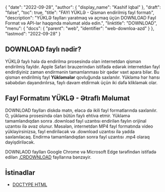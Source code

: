 {
  "date": "2022-09-28",
  "author": {
    "display_name": "Kashif Iqbal"
},
  "draft": "false",
  "toc": true,
  "title": "FAYI YÜKLƏ - Qismən endirilmiş fayl formatı",
  "description": "YÜKLƏ faylları yaratmaq və açmaq üçün DOWNLOAD Fayl Format və API-lər haqqında məlumat əldə edin.",
  "linktitle": "DOWNLOAD",
  "menu": {
    "docs": {
      "parent": "web",
      "identifier": "web-downloa-azd"
}
},
  "lastmod": "2022-09-28"
}

## DOWNLOAD faylı nədir?

YÜKLƏ faylı hələ də endirilmə prosesində olan internetdən qismən endirilmiş fayldır. Apple Safari brauzerindən istifadə edərək internetdən fayl endirdiyiniz zaman endirmənin tamamlanması bir qədər vaxt apara bilər. Bu qismən endirilmiş fayl **Yükləmələr** qovluğunda saxlanılır. Yükləmə hər hansı səbəbdən dayandırılırsa, faylı davam etdirmək üçün iki dəfə klikləmək olar.

## Fayl Formatını YÜKLƏ - Ətraflı Məlumat

DOWNLOAD faylları diskdə mətn, eləcə də ikili fayl formatlarında saxlanılır. O, yükləmə prosesində olan bütün faylı ehtiva etmir. Yükləmə tamamlandıqdan sonra .download fayl uzantısı endirilən faylın orijinal uzantısı ilə əvəz olunur. Məsələn, internetdən MP4 fayl formatında video yükləyirsinizsə, fayl endiriləcək və .download uzantısı ilə yadda saxlanılacaq. Endirmə tamamlandıqdan sonra fayl uzantısı .mp4 olaraq dəyişdiriləcək.

DOWNLAOD faylları Google Chrome və Microsoft Edge tərəfindən istifadə edilən [.CRDOWNLOAD](/web/crdownload/) fayllarına bənzəyir.

## İstinadlar ##

* [DOCTYPE HTML](https://www.w3schools.com/tags/tag_doctype.asp)


